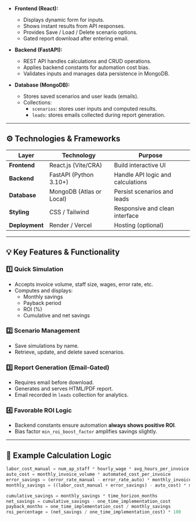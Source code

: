
- **Frontend (React):**
  - Displays dynamic form for inputs.
  - Shows instant results from API responses.
  - Provides Save / Load / Delete scenario options.
  - Gated report download after entering email.

- **Backend (FastAPI):**
  - REST API handles calculations and CRUD operations.
  - Applies backend constants for automation cost bias.
  - Validates inputs and manages data persistence in MongoDB.

- **Database (MongoDB):**
  - Stores saved scenarios and user leads (emails).
  - Collections:
    - `scenarios`: stores user inputs and computed results.
    - `leads`: stores emails collected during report generation.

---

## ⚙️ Technologies & Frameworks

| Layer | Technology | Purpose |
|-------|-------------|----------|
| **Frontend** | React.js (Vite/CRA) | Build interactive UI |
| **Backend** | FastAPI (Python 3.10+) | Handle API logic and calculations |
| **Database** | MongoDB (Atlas or Local) | Persist scenarios and leads |
| **Styling** | CSS / Tailwind | Responsive and clean interface |
| **Deployment** | Render / Vercel | Hosting (optional) |

---

## 💡 Key Features & Functionality

### 1️⃣ Quick Simulation
- Accepts invoice volume, staff size, wages, error rate, etc.
- Computes and displays:
  - Monthly savings
  - Payback period
  - ROI (%)
  - Cumulative and net savings

### 2️⃣ Scenario Management
- Save simulations by name.
- Retrieve, update, and delete saved scenarios.

### 3️⃣ Report Generation (Email-Gated)
- Requires email before download.
- Generates and serves HTML/PDF report.
- Email recorded in `leads` collection for analytics.

### 4️⃣ Favorable ROI Logic
- Backend constants ensure automation **always shows positive ROI**.
- Bias factor `min_roi_boost_factor` amplifies savings slightly.

---

## 🧮 Example Calculation Logic

```python
labor_cost_manual = num_ap_staff * hourly_wage * avg_hours_per_invoice * monthly_invoice_volume
auto_cost = monthly_invoice_volume * automated_cost_per_invoice
error_savings = (error_rate_manual - error_rate_auto) * monthly_invoice_volume * error_cost
monthly_savings = ((labor_cost_manual + error_savings) - auto_cost) * min_roi_boost_factor

cumulative_savings = monthly_savings * time_horizon_months
net_savings = cumulative_savings - one_time_implementation_cost
payback_months = one_time_implementation_cost / monthly_savings
roi_percentage = (net_savings / one_time_implementation_cost) * 100
